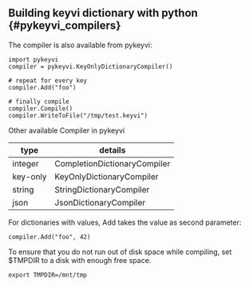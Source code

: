 ## Building keyvi dictionary with python {#pykeyvi_compilers}

The compiler is also available from pykeyvi:

    import pykeyvi
    compiler = pykeyvi.KeyOnlyDictionaryCompiler()

    # repeat for every key
    compiler.Add("foo")
    
    # finally compile
    compiler.Compile()
    compiler.WriteToFile("/tmp/test.keyvi")

Other available Compiler in pykeyvi

type              | details
----------------- | --------------------------------------------------------------------------------------------- 
integer           | CompletionDictionaryCompiler
key-only          | KeyOnlyDictionaryCompiler
string            | StringDictionaryCompiler
json              | JsonDictionaryCompiler

For dictionaries with values, Add takes the value as second parameter:

    compiler.Add("foo", 42)
    
To ensure that you do not run out of disk space while compiling, set $TMPDIR to a disk with enough free space.
    
    export TMPDIR=/mnt/tmp

